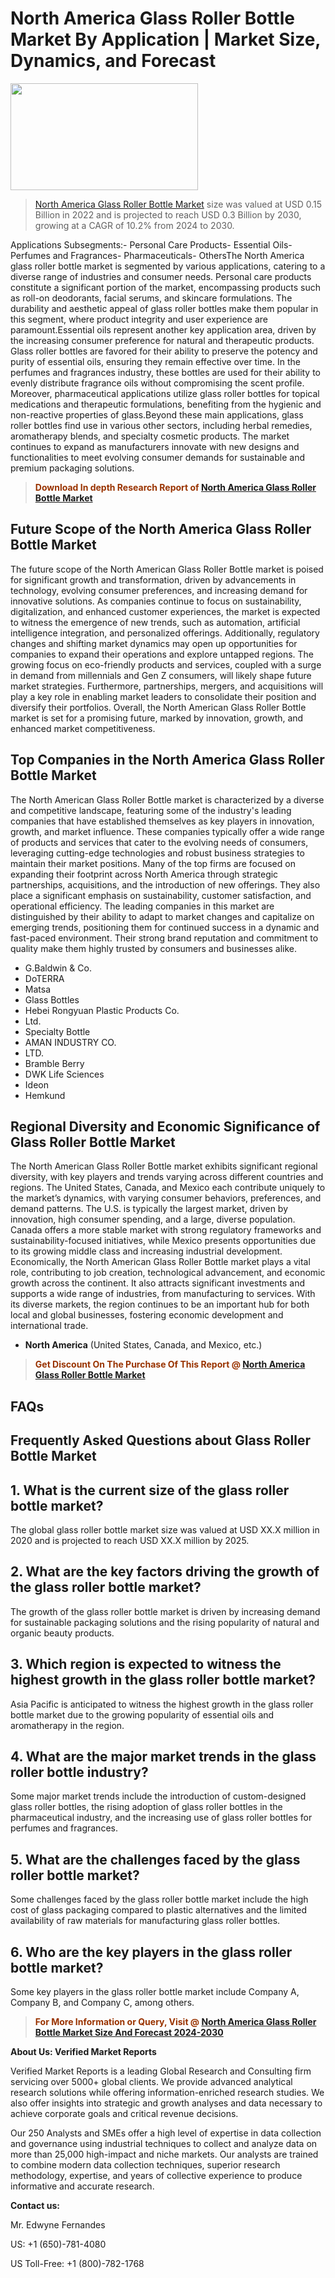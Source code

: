 <p><h1>North America Glass Roller Bottle Market By Application | Market Size, Dynamics, and Forecast</h1><p><img class="aligncenter size-medium wp-image-105565" src="https://ffe5etoiles.com/wp-content/uploads/2025/01/MST7-300x171.png" alt="" width="300" height="171" /></p><blockquote><p><a href="https://www.verifiedmarketreports.com/download-sample/?rid=536972&utm_source=Github-NA&utm_medium=352" target="_blank">North America Glass Roller Bottle Market</a> size was valued at USD 0.15 Billion in 2022 and is projected to reach USD 0.3 Billion by 2030, growing at a CAGR of 10.2% from 2024 to 2030.</p></blockquote>Applications Subsegments:- Personal Care Products- Essential Oils- Perfumes and Fragrances- Pharmaceuticals- OthersThe North America glass roller bottle market is segmented by various applications, catering to a diverse range of industries and consumer needs. Personal care products constitute a significant portion of the market, encompassing products such as roll-on deodorants, facial serums, and skincare formulations. The durability and aesthetic appeal of glass roller bottles make them popular in this segment, where product integrity and user experience are paramount.Essential oils represent another key application area, driven by the increasing consumer preference for natural and therapeutic products. Glass roller bottles are favored for their ability to preserve the potency and purity of essential oils, ensuring they remain effective over time. In the perfumes and fragrances industry, these bottles are used for their ability to evenly distribute fragrance oils without compromising the scent profile. Moreover, pharmaceutical applications utilize glass roller bottles for topical medications and therapeutic formulations, benefiting from the hygienic and non-reactive properties of glass.Beyond these main applications, glass roller bottles find use in various other sectors, including herbal remedies, aromatherapy blends, and specialty cosmetic products. The market continues to expand as manufacturers innovate with new designs and functionalities to meet evolving consumer demands for sustainable and premium packaging solutions.</p><blockquote><p><span style="color: #993300;"><strong>Download In depth Research Report of <a href="https://www.verifiedmarketreports.com/download-sample/?rid=536972&utm_source=Github-NA&utm_medium=352">North America Glass Roller Bottle Market</a></strong></span></p></blockquote><h2>Future Scope of the North America Glass Roller Bottle Market</h2><p>The future scope of the North American Glass Roller Bottle market is poised for significant growth and transformation, driven by advancements in technology, evolving consumer preferences, and increasing demand for innovative solutions. As companies continue to focus on sustainability, digitalization, and enhanced customer experiences, the market is expected to witness the emergence of new trends, such as automation, artificial intelligence integration, and personalized offerings. Additionally, regulatory changes and shifting market dynamics may open up opportunities for companies to expand their operations and explore untapped regions. The growing focus on eco-friendly products and services, coupled with a surge in demand from millennials and Gen Z consumers, will likely shape future market strategies. Furthermore, partnerships, mergers, and acquisitions will play a key role in enabling market leaders to consolidate their position and diversify their portfolios. Overall, the North American Glass Roller Bottle market is set for a promising future, marked by innovation, growth, and enhanced market competitiveness.</p><h2>Top Companies in the North America Glass Roller Bottle Market</h2><p>The North American Glass Roller Bottle market is characterized by a diverse and competitive landscape, featuring some of the industry's leading companies that have established themselves as key players in innovation, growth, and market influence. These companies typically offer a wide range of products and services that cater to the evolving needs of consumers, leveraging cutting-edge technologies and robust business strategies to maintain their market positions. Many of the top firms are focused on expanding their footprint across North America through strategic partnerships, acquisitions, and the introduction of new offerings. They also place a significant emphasis on sustainability, customer satisfaction, and operational efficiency. The leading companies in this market are distinguished by their ability to adapt to market changes and capitalize on emerging trends, positioning them for continued success in a dynamic and fast-paced environment. Their strong brand reputation and commitment to quality make them highly trusted by consumers and businesses alike.</p><p><ul><li>G.Baldwin & Co. </li><li> DoTERRA </li><li> Matsa </li><li> Glass Bottles </li><li> Hebei Rongyuan Plastic Products Co. </li><li> Ltd. </li><li> Specialty Bottle </li><li> AMAN INDUSTRY CO. </li><li> LTD. </li><li> Bramble Berry </li><li> DWK Life Sciences </li><li> Ideon </li><li> Hemkund</li></ul></p><h2>Regional Diversity and Economic Significance of Glass Roller Bottle Market</h2><p>The North American Glass Roller Bottle market exhibits significant regional diversity, with key players and trends varying across different countries and regions. The United States, Canada, and Mexico each contribute uniquely to the market’s dynamics, with varying consumer behaviors, preferences, and demand patterns. The U.S. is typically the largest market, driven by innovation, high consumer spending, and a large, diverse population. Canada offers a more stable market with strong regulatory frameworks and sustainability-focused initiatives, while Mexico presents opportunities due to its growing middle class and increasing industrial development. Economically, the North American Glass Roller Bottle market plays a vital role, contributing to job creation, technological advancement, and economic growth across the continent. It also attracts significant investments and supports a wide range of industries, from manufacturing to services. With its diverse markets, the region continues to be an important hub for both local and global businesses, fostering economic development and international trade.</p><ul> <li><strong>North America</strong> (United States, Canada, and Mexico, etc.)</li></ul><blockquote><p><span style="color: #993300;"><strong>Get Discount On The Purchase Of This Report @ <a href="https://www.verifiedmarketreports.com/ask-for-discount/?rid=536972&utm_source=Github-NA&utm_medium=352">North America Glass Roller Bottle Market</a></strong></span></p></blockquote><h2>FAQs</h2><p><h2>Frequently Asked Questions about Glass Roller Bottle Market</h1><h2>1. What is the current size of the glass roller bottle market?</div><div></h2><p>The global glass roller bottle market size was valued at USD XX.X million in 2020 and is projected to reach USD XX.X million by 2025.</p><h2>2. What are the key factors driving the growth of the glass roller bottle market?</div><div></h2><p>The growth of the glass roller bottle market is driven by increasing demand for sustainable packaging solutions and the rising popularity of natural and organic beauty products.</p><h2>3. Which region is expected to witness the highest growth in the glass roller bottle market?</div><div></h2><p>Asia Pacific is anticipated to witness the highest growth in the glass roller bottle market due to the growing popularity of essential oils and aromatherapy in the region.</p><h2>4. What are the major market trends in the glass roller bottle industry?</div><div></h2><p>Some major market trends include the introduction of custom-designed glass roller bottles, the rising adoption of glass roller bottles in the pharmaceutical industry, and the increasing use of glass roller bottles for perfumes and fragrances.</p><h2>5. What are the challenges faced by the glass roller bottle market?</div><div></h2><p>Some challenges faced by the glass roller bottle market include the high cost of glass packaging compared to plastic alternatives and the limited availability of raw materials for manufacturing glass roller bottles.</p><h2>6. Who are the key players in the glass roller bottle market?</div><div></h2><p>Some key players in the glass roller bottle market include Company A, Company B, and Company C, among others.</p><!-- Add more FAQs and answers as needed --></body></html></p><blockquote><p><span style="color: #993300;"><strong>For More Information or Query, Visit @ <a href="https://www.verifiedmarketreports.com/product/glass-roller-bottle-market/">North America Glass Roller Bottle Market Size And Forecast 2024-2030</a></strong></span></p></blockquote><p><strong>About Us: Verified Market Reports</strong></p><p>Verified Market Reports is a leading Global Research and Consulting firm servicing over 5000+ global clients. We provide advanced analytical research solutions while offering information-enriched research studies. We also offer insights into strategic and growth analyses and data necessary to achieve corporate goals and critical revenue decisions.</p><p>Our 250 Analysts and SMEs offer a high level of expertise in data collection and governance using industrial techniques to collect and analyze data on more than 25,000 high-impact and niche markets. Our analysts are trained to combine modern data collection techniques, superior research methodology, expertise, and years of collective experience to produce informative and accurate research.</p><p><strong>Contact us:</strong></p><p>Mr. Edwyne Fernandes</p><p>US: +1 (650)-781-4080</p><p>US Toll-Free: +1 (800)-782-1768</p>
